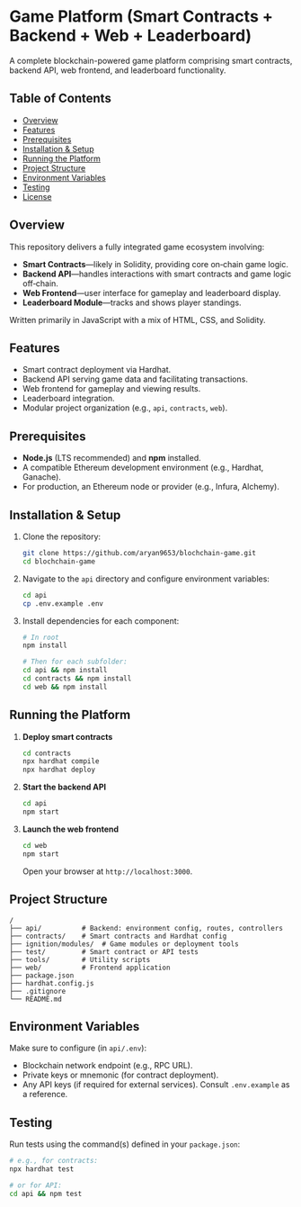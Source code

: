 # Game Platform (Smart Contracts + Backend + Web + Leaderboard)

A complete blockchain-powered game platform comprising smart contracts, backend API, web frontend, and leaderboard functionality.

## Table of Contents

* [Overview](#overview)
* [Features](#features)
* [Prerequisites](#prerequisites)
* [Installation & Setup](#installation--setup)
* [Running the Platform](#running-the-platform)
* [Project Structure](#project-structure)
* [Environment Variables](#environment-variables)
* [Testing](#testing)
* [License](#license)

## Overview

This repository delivers a fully integrated game ecosystem involving:

* **Smart Contracts**—likely in Solidity, providing core on‑chain game logic.
* **Backend API**—handles interactions with smart contracts and game logic off‑chain.
* **Web Frontend**—user interface for gameplay and leaderboard display.
* **Leaderboard Module**—tracks and shows player standings.

Written primarily in JavaScript with a mix of HTML, CSS, and Solidity.

## Features

* Smart contract deployment via Hardhat.
* Backend API serving game data and facilitating transactions.
* Web frontend for gameplay and viewing results.
* Leaderboard integration.
* Modular project organization (e.g., `api`, `contracts`, `web`).

## Prerequisites

* **Node.js** (LTS recommended) and **npm** installed.
* A compatible Ethereum development environment (e.g., Hardhat, Ganache).
* For production, an Ethereum node or provider (e.g., Infura, Alchemy).

## Installation & Setup

1. Clone the repository:

   ```bash
   git clone https://github.com/aryan9653/blochchain-game.git
   cd blochchain-game
   ```

2. Navigate to the `api` directory and configure environment variables:

   ```bash
   cd api
   cp .env.example .env
   ```

3. Install dependencies for each component:

   ```bash
   # In root
   npm install

   # Then for each subfolder:
   cd api && npm install
   cd contracts && npm install
   cd web && npm install
   ```

## Running the Platform

1. **Deploy smart contracts**

   ```bash
   cd contracts
   npx hardhat compile
   npx hardhat deploy
   ```

2. **Start the backend API**

   ```bash
   cd api
   npm start
   ```

3. **Launch the web frontend**

   ```bash
   cd web
   npm start
   ```

   Open your browser at `http://localhost:3000`.

## Project Structure

```
/
├── api/          # Backend: environment config, routes, controllers
├── contracts/    # Smart contracts and Hardhat config
├── ignition/modules/  # Game modules or deployment tools
├── test/         # Smart contract or API tests
├── tools/        # Utility scripts
├── web/          # Frontend application
├── package.json
├── hardhat.config.js
├── .gitignore
└── README.md
```

## Environment Variables

Make sure to configure (in `api/.env`):

* Blockchain network endpoint (e.g., RPC URL).
* Private keys or mnemonic (for contract deployment).
* Any API keys (if required for external services).
  Consult `.env.example` as a reference.

## Testing

Run tests using the command(s) defined in your `package.json`:

```bash
# e.g., for contracts:
npx hardhat test

# or for API:
cd api && npm test
```


